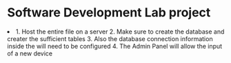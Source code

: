 # Software Development Lab project
<li>
1. Host the entire file on a server
2. Make sure to create the database and creater the sufficient tables
3. Also the database connection information inside the will need to be configured
4. The Admin Panel will allow the input of a new device
</li>
